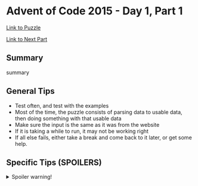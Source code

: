 # Advent of Code 2015 - Day 1, Part 1

[Link to Puzzle](https://adventofcode.com/2015/day/1)

[Link to Next Part](https://github.com/CodingAP/unofficial-aoc-syllabus/blob/main/years/2015/day1/part2.md)

## Summary
summary

## General Tips
- Test often, and test with the examples
- Most of the time, the puzzle consists of parsing data to usable data, then doing something with that usable data
- Make sure the input is the same as it was from the website
- If it is taking a while to run, it may not be working right
- If all else fails, either take a break and come back to it later, or get some help.

## Specific Tips (SPOILERS)
<details> <summary>Spoiler warning!</summary>

specific tips

</details>